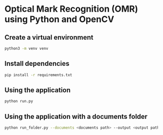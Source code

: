 # Optical Mark Recognition (OMR) using Python and OpenCV

## Create a virtual environment

```bash
python3 -m venv venv
```

## Install dependencies

```bash
pip install -r requirements.txt
```

## Using the application

```bash
python run.py
```

## Using the application with a documents folder

```bash
python run_folder.py --documents <documents path> --output <output path>
```
